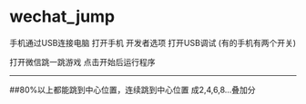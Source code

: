 # wechat_jump

手机通过USB连接电脑 
打开手机 开发者选项
打开USB调试 (有的手机有两个开关)

打开微信跳一跳游戏
点击开始后运行程序

---------------------
##80%以上都能跳到中心位置，连续跳到中心位置 成2,4,6,8...叠加分
